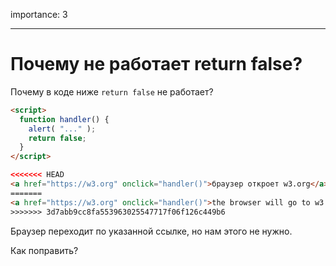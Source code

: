 importance: 3

---

# Почему не работает return false?

Почему в коде ниже `return false` не работает?

```html autorun run
<script>
  function handler() {
    alert( "..." );
    return false;
  }
</script>

<<<<<<< HEAD
<a href="https://w3.org" onclick="handler()">браузер откроет w3.org</a>
=======
<a href="https://w3.org" onclick="handler()">the browser will go to w3.org</a>
>>>>>>> 3d7abb9cc8fa553963025547717f06f126c449b6
```

Браузер переходит по указанной ссылке, но нам этого не нужно.

Как поправить?
